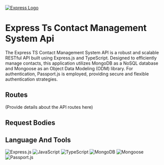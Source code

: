 <a href="https://expressjs.com/" rel="nofollow"><img src="https://camo.githubusercontent.com/86f61f7d4367c71a580e11af0bcd4f333d1b967225a679a12998657db1307dd3/68747470733a2f2f692e636c6f756475702e636f6d2f7a6659366c4c376546612d3330303078333030302e706e67" alt="Express Logo" data-canonical-src="https://i.cloudup.com/zfY6lL7eFa-3000x3000.png" style="max-width: 100%;"></a>

# Express Ts Contact Management System Api

The Express TS Contact Management System API is a robust and scalable RESTful API built using Express.js and TypeScript. Designed to efficiently manage contacts, this application utilizes MongoDB as a NoSQL database and Mongoose as an Object Data Modeling (ODM) library. For authentication, Passport.js is employed, providing secure and flexible authentication strategies.

## Routes

(Provide details about the API routes here)

## Request Bodies

## Language And Tools

![Express.js](https://img.shields.io/badge/-Express.js-000000?style=flat&logo=express&logoColor=white)
![JavaScript](https://img.shields.io/badge/-JavaScript-F7DF1E?style=flat&logo=javascript&logoColor=black)
![TypeScript](https://img.shields.io/badge/-TypeScript-3178C6?style=flat&logo=typescript&logoColor=white)
![MongoDB](https://img.shields.io/badge/-MongoDB-47A248?style=flat&logo=mongodb&logoColor=white)
![Mongoose](https://img.shields.io/badge/-Mongoose-4D8DD4?style=flat&logo=mongodb&logoColor=white)
![Passport.js](https://img.shields.io/badge/-Passport.js-34E27A?style=flat&logo=passport&logoColor=white)
